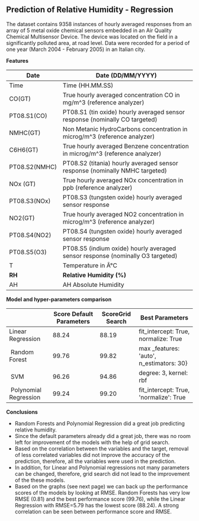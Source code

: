  ## Prediction of Relative Humidity - Regression

The dataset contains 9358 instances of hourly averaged responses from an array of 5 metal oxide chemical sensors embedded in an Air Quality Chemical Multisensor Device. The device was located on the field in a significantly polluted area, at road level. Data were recorded for a period of one year (March 2004 - February 2005) in an Italian city.

**Features**

| Date                        | Date (DD/MM/YYYY) |
| --- | --- |
| Time                        | Time (HH.MM.SS) |
| CO(GT)                | True hourly averaged concentration CO in mg/m^3 (reference analyzer) |
| PT08.S1(CO)                | PT08.S1 (tin oxide) hourly averaged sensor response (nominally CO targeted) |
| NMHC(GT) | Non Metanic HydroCarbons concentration in microg/m^3 (reference analyzer) |
| C6H6(GT) | True hourly averaged Benzene concentration in microg/m^3 (reference analyzer) |
| PT08.S2(NMHC) | PT08.S2 (titania) hourly averaged sensor response (nominally NMHC targeted) |
| NOx (GT) | True hourly averaged NOx concentration in ppb (reference analyzer) |
| PT08.S3(NOx) | PT08.S3 (tungsten oxide) hourly averaged sensor response |
| NO2(GT)         | True hourly averaged NO2 concentration in microg/m^3 (reference analyzer) |
| PT08.S4(NO2)         | PT08.S4 (tungsten oxide) hourly averaged sensor response |
| PT08.S5(O3)           | PT08.S5 (indium oxide) hourly averaged sensor response (nominally O3 targeted) |
| T | Temperature in Â°C |
| **RH** | **Relative Humidity (%)** |
| AH | AH Absolute Humidity   |



**Model and hyper-parameters comparison**

|   | Score Default Parameters | ScoreGrid Search | Best Parameters |
| --- | --- | --- | --- |
| ﻿Linear Regression | ﻿88.24 | ﻿88.19 | ﻿fit\_intercept: True, normalize: True |
| ﻿ Random Forest | ﻿99.76 | 99.82 | ﻿max \_features: &#39;auto&#39;, n\_estimators: 30} |
| ﻿ SVM | ﻿96.26 | ﻿94.86 | ﻿degree: 3, kernel: rbf |
| ﻿ Polynomial Regression | ﻿99.24 | ﻿99.20 | ﻿fit\_intercept: True, &#39;normalize&#39;: True |

**Conclusions**

- Random Forests and Polynomial Regression did a great job predicting relative humidity.
- Since the default parameters already did a great job, there was no room left for improvement of the models with the help of grid search.
- Based on the correlation between the variables and the target, removal of less correlated variables did not improve the accuracy of the prediction, therefore, all the variables were used in the prediction.
- In addition, for Linear and Polynomial regressions not many parameters can be changed, therefore, grid search did not lead to the improvement of the these models.
- Based on the graphs (see next page) we can back up the performance scores of the models by looking at RMSE. Random Forests has very low RMSE (0.81) and the best performance score (99.76), while the Linear Regression with RMSE=5.79 has the lowest score (88.24). A strong correlation can be seen between performance score and RMSE.
